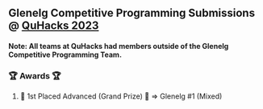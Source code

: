 ## Glenelg Competitive Programming Submissions @ [QuHacks 2023](https://quhacks.tech/)

#### Note: All teams at QuHacks had members outside of the Glenelg Competitive Programming Team.

### 🏆 Awards 🏆
1) 🥇 1st Placed Advanced (Grand Prize) 🥇 => Glenelg #1 (Mixed)


